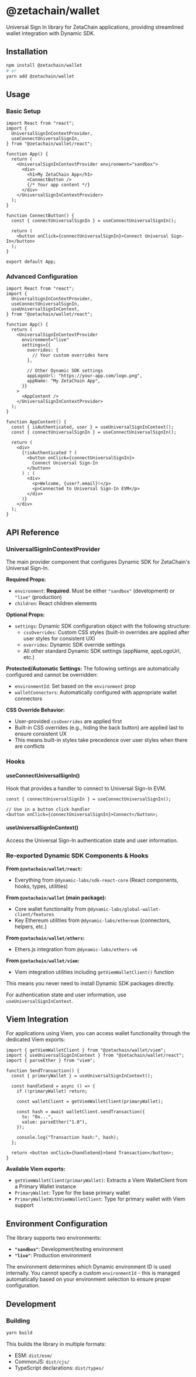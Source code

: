 # @zetachain/wallet

Universal Sign In library for ZetaChain applications, providing streamlined wallet integration with Dynamic SDK.

## Installation

```bash
npm install @zetachain/wallet
# or
yarn add @zetachain/wallet
```

## Usage

### Basic Setup

```tsx
import React from "react";
import {
  UniversalSignInContextProvider,
  useConnectUniversalSignIn,
} from "@zetachain/wallet/react";

function App() {
  return (
    <UniversalSignInContextProvider environment="sandbox">
      <div>
        <h1>My ZetaChain App</h1>
        <ConnectButton />
        {/* Your app content */}
      </div>
    </UniversalSignInContextProvider>
  );
}

function ConnectButton() {
  const { connectUniversalSignIn } = useConnectUniversalSignIn();

  return (
    <button onClick={connectUniversalSignIn}>Connect Universal Sign-In</button>
  );
}

export default App;
```

### Advanced Configuration

```tsx
import React from "react";
import {
  UniversalSignInContextProvider,
  useConnectUniversalSignIn,
  useUniversalSignInContext,
} from "@zetachain/wallet/react";

function App() {
  return (
    <UniversalSignInContextProvider
      environment="live"
      settings={{
        overrides: {
          // Your custom overrides here
        },

        // Other Dynamic SDK settings
        appLogoUrl: "https://your-app.com/logo.png",
        appName: "My ZetaChain App",
      }}
    >
      <AppContent />
    </UniversalSignInContextProvider>
  );
}

function AppContent() {
  const { isAuthenticated, user } = useUniversalSignInContext();
  const { connectUniversalSignIn } = useConnectUniversalSignIn();

  return (
    <div>
      {!isAuthenticated ? (
        <button onClick={connectUniversalSignIn}>
          Connect Universal Sign-In
        </button>
      ) : (
        <div>
          <p>Welcome, {user?.email}!</p>
          <p>Connected to Universal Sign-In EVM</p>
        </div>
      )}
    </div>
  );
}
```

## API Reference

### UniversalSignInContextProvider

The main provider component that configures Dynamic SDK for ZetaChain's Universal Sign-In.

**Required Props:**

- `environment`: **Required**. Must be either `"sandbox"` (development) or `"live"` (production)
- `children`: React children elements

**Optional Props:**

- `settings`: Dynamic SDK configuration object with the following structure:
  - `cssOverrides`: Custom CSS styles (built-in overrides are applied after user styles for consistent UX)
  - `overrides`: Dynamic SDK override settings
  - All other standard Dynamic SDK settings (appName, appLogoUrl, etc.)

**Protected/Automatic Settings:**
The following settings are automatically configured and cannot be overridden:

- `environmentId`: Set based on the `environment` prop
- `walletConnectors`: Automatically configured with appropriate wallet connectors

**CSS Override Behavior:**

- User-provided `cssOverrides` are applied first
- Built-in CSS overrides (e.g., hiding the back button) are applied last to ensure consistent UX
- This means built-in styles take precedence over user styles when there are conflicts

### Hooks

#### useConnectUniversalSignIn()

Hook that provides a handler to connect to Universal Sign-In EVM.

```tsx
const { connectUniversalSignIn } = useConnectUniversalSignIn();

// Use in a button click handler
<button onClick={connectUniversalSignIn}>Connect</button>;
```

#### useUniversalSignInContext()

Access the Universal Sign-In authentication state and user information.

### Re-exported Dynamic SDK Components & Hooks

**From `@zetachain/wallet/react`:**

- Everything from `@dynamic-labs/sdk-react-core` (React components, hooks, types, utilities)

**From `@zetachain/wallet` (main package):**

- Core wallet functionality from `@dynamic-labs/global-wallet-client/features`
- Key Ethereum utilities from `@dynamic-labs/ethereum` (connectors, helpers, etc.)

**From `@zetachain/wallet/ethers`:**

- Ethers.js integration from `@dynamic-labs/ethers-v6`

**From `@zetachain/wallet/viem`:**

- Viem integration utilities including `getViemWalletClient()` function

This means you never need to install Dynamic SDK packages directly.

For authentication state and user information, use `useUniversalSignInContext`.

## Viem Integration

For applications using Viem, you can access wallet functionality through the dedicated Viem exports:

```tsx
import { getViemWalletClient } from "@zetachain/wallet/viem";
import { useUniversalSignInContext } from "@zetachain/wallet/react";
import { parseEther } from "viem";

function SendTransaction() {
  const { primaryWallet } = useUniversalSignInContext();

  const handleSend = async () => {
    if (!primaryWallet) return;

    const walletClient = getViemWalletClient(primaryWallet);

    const hash = await walletClient.sendTransaction({
      to: "0x...",
      value: parseEther("1.0"),
    });

    console.log("Transaction hash:", hash);
  };

  return <button onClick={handleSend}>Send Transaction</button>;
}
```

**Available Viem exports:**

- `getViemWalletClient(primaryWallet)`: Extracts a Viem WalletClient from a Primary Wallet instance
- `PrimaryWallet`: Type for the base primary wallet
- `PrimaryWalletWithViemWalletClient`: Type for primary wallet with Viem support

## Environment Configuration

The library supports two environments:

- **`"sandbox"`**: Development/testing environment
- **`"live"`**: Production environment

The environment determines which Dynamic environment ID is used internally. You cannot specify a custom `environmentId` - this is managed automatically based on your environment selection to ensure proper configuration.

## Development

### Building

```bash
yarn build
```

This builds the library in multiple formats:

- ESM: `dist/esm/`
- CommonJS: `dist/cjs/`
- TypeScript declarations: `dist/types/`
